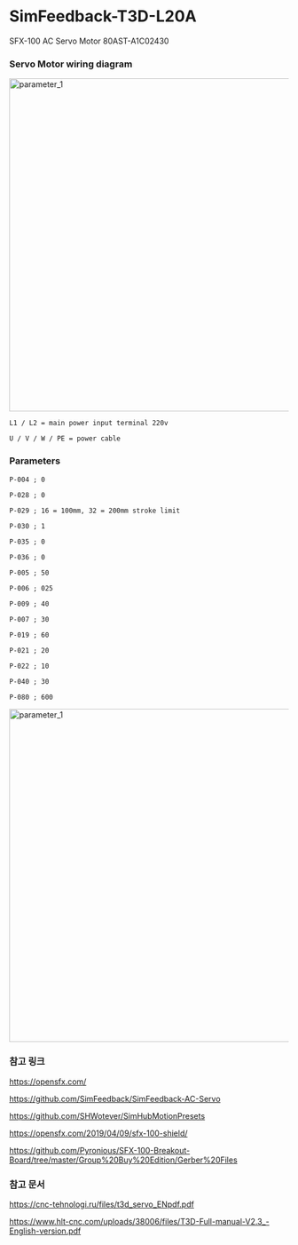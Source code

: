 # SimFeedback-T3D-L20A
SFX-100 AC Servo Motor 80AST-A1C02430




### Servo Motor wiring diagram

<img src="https://github.com/degul/SimFeedback-T3D-L20A/raw/main/images/servo_1.png" alt="parameter_1" width="600">

` L1 / L2 = main power input terminal 220v  `

` U / V / W / PE = power cable  `



### Parameters

` P-004 ; 0 ` 

` P-028 ; 0 ` 

` P-029 ; 16 = 100mm, 32 = 200mm stroke limit ` 

` P-030 ; 1 ` 

` P-035 ; 0 ` 

` P-036 ; 0 ` 

` P-005 ; 50 ` 

` P-006 ; 025 ` 

` P-009 ; 40 ` 

` P-007 ; 30 ` 

` P-019 ; 60 ` 

` P-021 ; 20 ` 

` P-022 ; 10 ` 

` P-040 ; 30 ` 

` P-080 ; 600 ` 


<img src="https://github.com/degul/SimFeedback-T3D-L20A/raw/main/images/parameter_1.png" alt="parameter_1" width="600">



### 참고 링크

https://opensfx.com/

https://github.com/SimFeedback/SimFeedback-AC-Servo

https://github.com/SHWotever/SimHubMotionPresets

https://opensfx.com/2019/04/09/sfx-100-shield/

https://github.com/Pyronious/SFX-100-Breakout-Board/tree/master/Group%20Buy%20Edition/Gerber%20Files




### 참고 문서

https://cnc-tehnologi.ru/files/t3d_servo_ENpdf.pdf

https://www.hlt-cnc.com/uploads/38006/files/T3D-Full-manual-V2.3_-English-version.pdf



